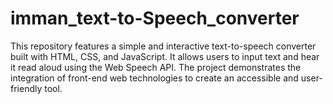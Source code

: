 # imman_text-to-Speech_converter
This repository features a simple and interactive text-to-speech converter built with HTML, CSS, and JavaScript. It allows users to input text and hear it read aloud using the Web Speech API. The project demonstrates the integration of front-end web technologies to create an accessible and user-friendly tool.
